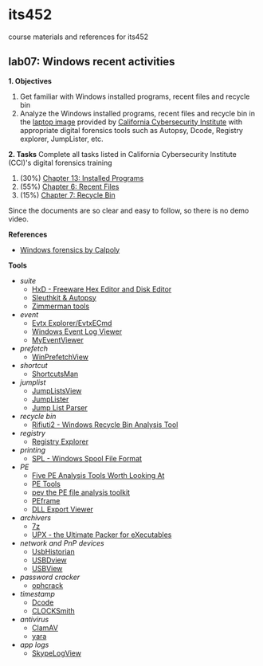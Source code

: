 # its452
course materials and references for its452

## lab07: Windows recent activities

**1. Objectives**

1. Get familiar with Windows installed programs, recent files and recycle bin
2. Analyze the Windows installed programs, recent files and recycle bin in the [laptop image](https://drive.google.com/file/d/1ayGZIIm91I2GS_8rNUGxc7lIOkn2CbW0/view) provided by [California Cybersecurity Institute](https://cci.calpoly.edu/2019-digital-forensics-downloads) with appropriate digital forensics tools such as Autopsy, Dcode, Registry explorer, JumpLister, etc.

**2. Tasks**
Complete all tasks listed in California Cybersecurity Institute (CCI)'s digital forensics training 
1. (30%) [Chapter 13: Installed Programs](https://cci.calpoly.edu/2019-digital-forensics-downloads)
2. (55%) [Chapter 6: Recent Files](https://cci.calpoly.edu/2019-digital-forensics-downloads)
3. (15%) [Chapter 7: Recycle Bin](https://cci.calpoly.edu/2019-digital-forensics-downloads)

Since the documents are so clear and easy to follow, so there is no demo video.

**References**
* [Windows forensics by Calpoly](https://cci.calpoly.edu/2019-digital-forensics-downloads)

**Tools**
  * _suite_
    * [HxD - Freeware Hex Editor and Disk Editor](https://mh-nexus.de/)
    * [Sleuthkit & Autopsy](https://www.sleuthkit.org/)
    * [Zimmerman tools](https://ericzimmerman.github.io/)
  * _event_
    * [Evtx Explorer/EvtxECmd](https://ericzimmerman.github.io/)
    * [Windows Event Log Viewer](https://tzworks.net/prototype_page.php?proto_id=4)
    * [MyEventViewer ](https://www.nirsoft.net/utils/my_event_viewer.html)
  * _prefetch_
    * [WinPrefetchView](https://www.nirsoft.net/utils/win_prefetch_view.html)
  * _shortcut_
    * [ShortcutsMan](https://www.nirsoft.net/utils/shman.html)
  * _jumplist_
    * [JumpListsView](https://www.nirsoft.net/utils/jump_lists_view.html)
    * [JumpLister](https://github.com/woanware/JumpLister)
    * [Jump List Parser](https://tzworks.net/download_links.php)
  * _recycle bin_
    * [Rifiuti2 - Windows Recycle Bin Analysis Tool](https://abelcheung.github.io/rifiuti2/)
  * _registry_
    * [Registry Explorer](https://ericzimmerman.github.io/)
  * _printing_
    * [SPL - Windows Spool File Format](https://www.undocprint.org/formats/winspool/spl)
  * _PE_
    * [Five PE Analysis Tools Worth Looking At](https://blog.malwarebytes.com/threat-analysis/2014/05/five-pe-analysis-tools-worth-looking-at/)
    * [PE Tools](https://petoolse.github.io/petools/)
    * [pev the PE file analysis toolkit](http://pev.sourceforge.net/)
    * [PEframe](https://github.com/guelfoweb/peframe)
    * [DLL Export Viewer](https://www.nirsoft.net/utils/dll_export_viewer.html)
  * _archivers_
    * [7z](https://www.7-zip.org/download.html)
    * [UPX - the Ultimate Packer for eXecutables](https://upx.github.io/)
  * _network and PnP devices_
    * [UsbHistorian](https://4discovery.com/our-tools/usb-historian/)
    * [USBDview](http://www.nirsoft.net/utils/usb_devices_view.html)
    * [USBView](https://docs.microsoft.com/en-us/windows-hardware/drivers/debugger/usbview?redirectedfrom=MSDN)
  * _password cracker_
    * [ophcrack](https://ophcrack.sourceforge.io/)
  * _timestamp_
    * [Dcode](https://www.digital-detective.net/digital-forensic-software/free-tools/)
    * [CLOCKSmith](http://evigator.com/free-apps/clocksmith)
  * _antivirus_
    * [ClamAV](https://www.clamav.net/)
    * [yara](https://virustotal.github.io/yara/)
  * _app logs_
    * [SkypeLogView](http://www.nirsoft.net/utils/skype_log_view.html)
